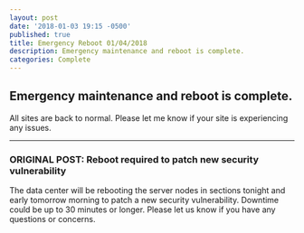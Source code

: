 ```yaml
---
layout: post
date: '2018-01-03 19:15 -0500'
published: true
title: Emergency Reboot 01/04/2018
description: Emergency maintenance and reboot is complete.
categories: Complete
---
```

## Emergency maintenance and reboot is complete.

All sites are back to normal. Please let me know if your site is experiencing any issues.

---

### ORIGINAL POST: Reboot required to patch new security vulnerability

The data center will be rebooting the server nodes in sections tonight and early tomorrow morning to patch a new security vulnerability. Downtime could be up to 30 minutes or longer. Please let us know if you have any questions or concerns.
